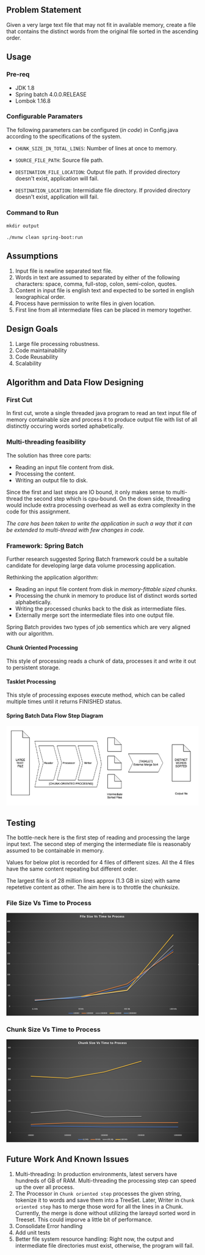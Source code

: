 ## Problem Statement

Given a very large text file that may not fit in available memory, create a file that contains the distinct words from the original file sorted in the ascending order.

## Usage

### Pre-req
- JDK 1.8
- Spring batch 4.0.0.RELEASE
- Lombok 1.16.8

### Configurable Paramaters
The following parameters can be configured (*in code*) in Config.java according to the specifications of the system.

- `CHUNK_SIZE_IN_TOTAL_LINES`: Number of lines at once to memory.

- `SOURCE_FILE_PATH`: Source file path.

- `DESTINATION_FILE_LOCATION`: Output file path. If provided directory doesn't exist, application will fail. 

- `DESTINATION_LOCATION`: Intermidiate file directory. If provided directory doesn't exist, application will fail.

### Command to Run

```
mkdir output
```
```
./mvnw clean spring-boot:run
```

## Assumptions
1. Input file is newline separated text file. 
2. Words in text are assumed to separated by either of the following characters: space, comma, full-stop, colon, semi-colon, quotes.
3. Content in input file is english text and expected to be sorted in english lexographical order.
4. Process have permission to write files in given location.
5. First line from all intermediate files can be placed in memory together.

## Design Goals
1. Large file processing robustness.
2. Code maintainability
3. Code Reusability
4. Scalability

## Algorithm and Data Flow Designing 

### First Cut 
In first cut, wrote a single threaded java program to read an text input file of memory containable size and process it to produce output file with list of all distinctly occuring words sorted aphabetically.

### Multi-threading feasibility
The solution has three core parts:

- Reading an input file content from disk.
- Processing the content.
- Writing an output file to disk.

Since the first and last steps are IO bound, it only makes sense to multi-thread the second step which is cpu-bound.
On the down side, threading would include extra processing overhead as well as extra complexity in the code for this assignment. 

*The care has been taken to write the application in such a way that it can be extended to multi-thread with few changes in code.*

### Framework: Spring Batch
Further research suggested Spring Batch framework could be a suitable candidate for developing large data volume processing application.

Rethinking the application algorithm:
- Reading an input file content from disk in *memory-fittable sized chunks*.
- Processing the chunk in memory to produce list of distinct words sorted alphabetically.
- Writing the processed chunks back to the disk as  intermediate files.
- Externally merge sort the intermediate files into one output file.


Spring Batch provides two types of job sementics which are very aligned with our algorithm.

#### Chunk Oriented Processing
This style of processing reads a chunk of data, processes it and write it out to persistent storage.

#### Tasklet Processing
This style of processing exposes execute method, which can be called multiple times until it returns FINISHED status. 

#### Spring Batch Data Flow Step Diagram
![alt text](./images/Diagram.jpg)


## Testing
The bottle-neck here is the first step of reading and processing the large input text. 
The second step of merging the intermediate file is reasonably assumed to be containable in memory.

Values for below plot is recorded for 4 files of different sizes. All the 4 files have the same content repeating but different order.

The largest file is of 28 million lines approx (1.3 GB in size) with same repetetive content as other. The aim here is to throttle the chunksize.

### File Size Vs Time to Process 
![alt text](./images/FileSizeVsTime.png)


### Chunk Size Vs Time to Process
![alt text](./images/ChunkSizeVsTime.png)


## Future Work And Known Issues
1. Multi-threading: In production environments, latest servers have hundreds of GB of RAM. Multi-threading the processing step can speed up the over all process.
2. The Processor in `Chunk oriented step` processes the given string, tokenize it to words and save them into a TreeSet. Later, Writer in `Chunk oriented step` has to merge those word for all the lines in a Chunk. Currently, the merge is done without utilizing the lareayd sorted word in Treeset. This could imporve a little bit of performance.
3. Consolidate Error handling
4. Add unit tests
5. Better file system resource handling: Right now, the output and intermediate file directories must exist, otherwise, the program will fail.

